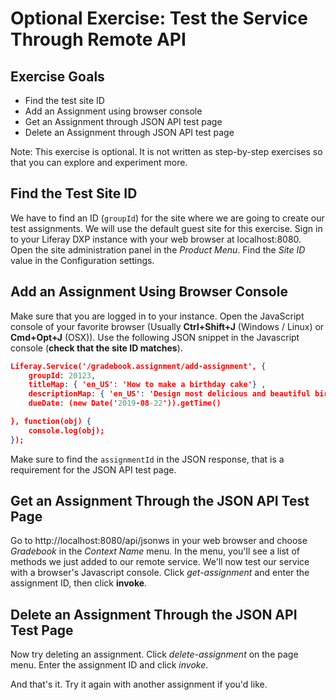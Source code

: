 # Optional Exercise: Test the Service Through Remote API

<div class="ahead">

## Exercise Goals

- Find the test site ID
- Add an Assignment using browser console
- Get an Assignment through JSON API test page
- Delete an Assignment through JSON API test page

<div class="note">
Note: This exercise is optional. It is not written as step-by-step exercises so that you can explore and experiment more.
</div>

</div>
	
## Find the Test Site ID

We have to find an ID (`groupId`) for the site where we are going to create our test assignments. We will use the default guest site for this exercise. Sign in to your Liferay DXP instance with your web browser at localhost:8080. Open the site administration panel in the *Product Menu*. Find the *Site ID* value in the Configuration settings.

## Add an Assignment Using Browser Console 

Make sure that you are logged in to your instance. Open the JavaScript console of your favorite browser (Usually __Ctrl+Shift+J__ (Windows / Linux) or __Cmd+Opt+J__ (OSX)). Use the following JSON snippet in the Javascript console (__check that the site ID matches__).

```json
Liferay.Service('/gradebook.assignment/add-assignment', {
	groupId: 20123,
	titleMap: { 'en_US': 'How to make a birthday cake'} ,
	descriptionMap: { 'en_US': 'Design most delicious and beautiful birthday cake.'},
	dueDate: (new Date('2019-08-22')).getTime()
```

<!-- pagebreak for pdf book -->

```json
}, function(obj) {
	console.log(obj);
});
```

Make sure to find the `assignmentId` in the JSON response, that is a requirement for the JSON API test page.

## Get an Assignment Through the JSON API Test Page 

Go to http://localhost:8080/api/jsonws in your web browser and choose *Gradebook* in the *Context Name* menu. In the menu, you'll see a list of methods we just added to our remote service. We'll now test our service with a browser's Javascript console. Click *get-assignment* and enter the assignment ID, then click **invoke**.

## Delete an Assignment Through the JSON API Test Page 

Now try deleting an assignment. Click *delete-assignment* on the page menu. Enter the assignment ID and click *invoke*.

And that's it. Try it again with another assignment if you'd like.

